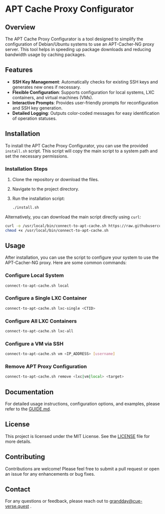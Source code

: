# APT Cache Proxy Configurator

## Overview

The APT Cache Proxy Configurator is a tool designed to simplify the configuration of Debian/Ubuntu systems to use an APT-Cacher-NG proxy server. This tool helps in speeding up package downloads and reducing bandwidth usage by caching packages.

## Features

- **SSH Key Management**: Automatically checks for existing SSH keys and generates new ones if necessary.
- **Flexible Configuration**: Supports configuration for local systems, LXC containers, and virtual machines (VMs).
- **Interactive Prompts**: Provides user-friendly prompts for reconfiguration and SSH key generation.
- **Detailed Logging**: Outputs color-coded messages for easy identification of operation statuses.

## Installation

To install the APT Cache Proxy Configurator, you can use the provided `install.sh` script. This script will copy the main script to a system path and set the necessary permissions.

### Installation Steps

1. Clone the repository or download the files.
2. Navigate to the project directory.
3. Run the installation script:

   ```bash
   ./install.sh
   ```

Alternatively, you can download the main script directly using `curl`:

```bash
curl -o /usr/local/bin/connect-to-apt-cache.sh https://raw.githubusercontent.com/yourusername/apt-cache-proxy-configurator/main/src/connect-to-apt-cache.sh
chmod +x /usr/local/bin/connect-to-apt-cache.sh
```

## Usage

After installation, you can use the script to configure your system to use the APT-Cacher-NG proxy. Here are some common commands:

### Configure Local System

```bash
connect-to-apt-cache.sh local
```

### Configure a Single LXC Container

```bash
connect-to-apt-cache.sh lxc-single <CTID>
```

### Configure All LXC Containers

```bash
connect-to-apt-cache.sh lxc-all
```

### Configure a VM via SSH

```bash
connect-to-apt-cache.sh vm <IP_ADDRESS> [username]
```

### Remove APT Proxy Configuration

```bash
connect-to-apt-cache.sh remove <lxc|vm|local> <target>
```

## Documentation

For detailed usage instructions, configuration options, and examples, please refer to the [GUIDE.md](docs/GUIDE.md).

## License

This project is licensed under the MIT License. See the [LICENSE](LICENSE) file for more details.

## Contributing

Contributions are welcome! Please feel free to submit a pull request or open an issue for any enhancements or bug fixes.

## Contact

For any questions or feedback, please reach out to grandday@cue-verse.quest .
